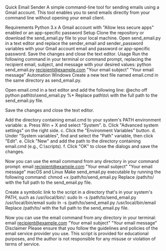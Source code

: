 Quick Email Sender
A simple command-line tool for sending emails using a Gmail account. This tool enables you to send emails directly from your command line without opening your email client.

Requirements
Python 3.x
A Gmail account with "Allow less secure apps" enabled or an app-specific password
Setup
Clone the repository or download the send_email.py file to your local machine.
Open send_email.py in a text editor and replace the sender_email and sender_password variables with your Gmail account email and password or app-specific password.
Save the changes and close the text editor.
Usage
Run the following command in your terminal or command prompt, replacing the recipient email, subject, and message with your desired values:
python send_email.py recipient@example.com "Your email subject" "Your email message"
Automation
Windows
Create a new text file named email.cmd in the same directory as send_email.py.

Open email.cmd in a text editor and add the following line:
@echo off
python path\to\send_email.py %*
Replace path\to\ with the full path to the send_email.py file.

Save the changes and close the text editor.

Add the directory containing email.cmd to your system's PATH environment variable:
a. Press Win + X and select "System".
b. Click "Advanced system settings" on the right side.
c. Click the "Environment Variables" button.
d. Under "System variables", find and select the "Path" variable, then click "Edit".
e. Click "New" and add the path to the directory containing email.cmd (e.g., C:\scripts\).
f. Click "OK" to close the dialogs and save the changes.

Now you can use the email command from any directory in your command prompt:
email recipient@example.com "Your email subject" "Your email message"
macOS and Linux
Make send_email.py executable by running the following command:
chmod +x /path/to/send_email.py
Replace /path/to/ with the full path to the send_email.py file.

Create a symbolic link to the script in a directory that's in your system's PATH, such as /usr/local/bin/:
sudo ln -s /path/to/send_email.py /usr/local/bin/email
sudo ln -s /path/to/send_email.py /usr/local/bin/email
Replace /path/to/ with the full path to the send_email.py file.

Now you can use the email command from any directory in your terminal:
email recipient@example.com "Your email subject" "Your email message"
Disclaimer
Please ensure that you follow the guidelines and policies of the email service provider you use. This script is provided for educational purposes, and the author is not responsible for any misuse or violation of terms of service.
